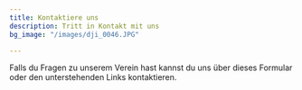 ```yaml
---
title: Kontaktiere uns
description: Tritt in Kontakt mit uns
bg_image: "/images/dji_0046.JPG"

---
```

Falls du Fragen zu unserem Verein hast kannst du uns über dieses Formular oder den unterstehenden Links kontaktieren.